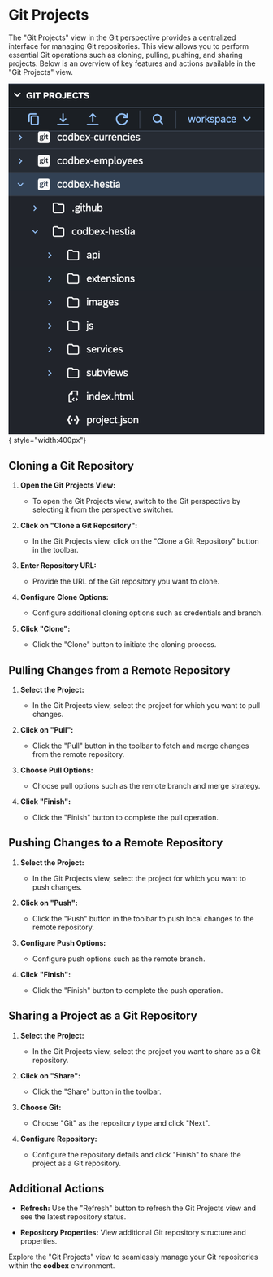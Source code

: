 # Git Projects

The "Git Projects" view in the Git perspective provides a centralized interface for managing Git repositories. This view allows you to perform essential Git operations such as cloning, pulling, pushing, and sharing projects. Below is an overview of key features and actions available in the "Git Projects" view.

![Git](../../images/tooling/git/git-projects.png){ style="width:400px"}

## Cloning a Git Repository

1. **Open the Git Projects View:**
   - To open the Git Projects view, switch to the Git perspective by selecting it from the perspective switcher.

2. **Click on "Clone a Git Repository":**
   - In the Git Projects view, click on the "Clone a Git Repository" button in the toolbar.

3. **Enter Repository URL:**
   - Provide the URL of the Git repository you want to clone.

4. **Configure Clone Options:**
   - Configure additional cloning options such as credentials and branch.

5. **Click "Clone":**
   - Click the "Clone" button to initiate the cloning process.

## Pulling Changes from a Remote Repository

1. **Select the Project:**
   - In the Git Projects view, select the project for which you want to pull changes.

2. **Click on "Pull":**
   - Click the "Pull" button in the toolbar to fetch and merge changes from the remote repository.

3. **Choose Pull Options:**
   - Choose pull options such as the remote branch and merge strategy.

4. **Click "Finish":**
   - Click the "Finish" button to complete the pull operation.

## Pushing Changes to a Remote Repository

1. **Select the Project:**
   - In the Git Projects view, select the project for which you want to push changes.

2. **Click on "Push":**
   - Click the "Push" button in the toolbar to push local changes to the remote repository.

3. **Configure Push Options:**
   - Configure push options such as the remote branch.

4. **Click "Finish":**
   - Click the "Finish" button to complete the push operation.

## Sharing a Project as a Git Repository

1. **Select the Project:**
   - In the Git Projects view, select the project you want to share as a Git repository.

2. **Click on "Share":**
   - Click the "Share" button in the toolbar.

3. **Choose Git:**
   - Choose "Git" as the repository type and click "Next".

4. **Configure Repository:**
   - Configure the repository details and click "Finish" to share the project as a Git repository.

## Additional Actions

- **Refresh:** Use the "Refresh" button to refresh the Git Projects view and see the latest repository status.

- **Repository Properties:** View additional Git repository structure and properties.

Explore the "Git Projects" view to seamlessly manage your Git repositories within the __codbex__ environment.
